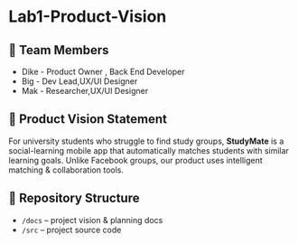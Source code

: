 # Lab1-Product-Vision

## 👥 Team Members
- Dike - Product Owner , Back End Developer
- Big - Dev Lead,UX/UI Designer
- Mak - Researcher,UX/UI Designer

## 🎯 Product Vision Statement
For university students
who struggle to find study groups,
**StudyMate**
is a social-learning mobile app
that automatically matches students with similar learning goals.
Unlike Facebook groups,
our product uses intelligent matching & collaboration tools.

## 🔗 Repository Structure
- `/docs` – project vision & planning docs
- `/src` – project source code
